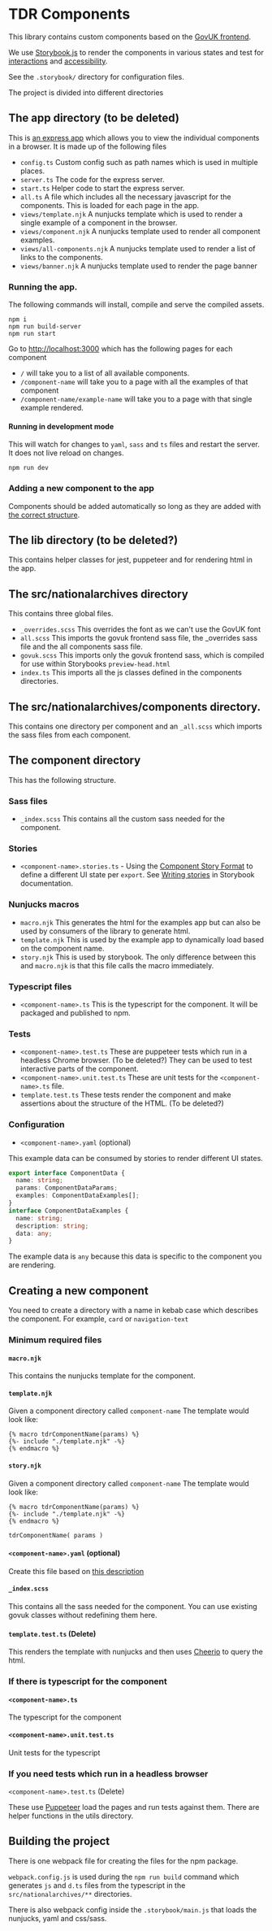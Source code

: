 # TDR Components

This library contains custom components based on the [GovUK frontend](https://design-system.service.gov.uk/).

We use [Storybook.js](https://storybook.js.org/docs/html/get-started/why-storybook) to render the components in various states and test for [interactions](https://storybook.js.org/docs/html/writing-tests/interaction-testing) and [accessibility](https://storybook.js.org/docs/html/writing-tests/accessibility-testing).

See the `.storybook/` directory for configuration files.

The project is divided into different directories

## The app directory (to be deleted)

This is [an express app](https://expressjs.com/) which allows you to view the individual components in a browser. It is made up of the following files

- `config.ts` Custom config such as path names which is used in multiple places.
- `server.ts` The code for the express server.
- `start.ts` Helper code to start the express server.
- `all.ts` A file which includes all the necessary javascript for the components. This is loaded for each page in the app.
- `views/template.njk` A nunjucks template which is used to render a single example of a component in the browser.
- `views/component.njk` A nunjucks template used to render all component examples.
- `views/all-components.njk` A nunjucks template used to render a list of links to the components.
- `views/banner.njk` A nunjucks template used to render the page banner

### Running the app.

The following commands will install, compile and serve the compiled assets.

```shell
npm i
npm run build-server
npm run start
```

Go to [http://localhost:3000](http://localhost:3000) which has the following pages for each component

- `/` will take you to a list of all available components.
- `/component-name` will take you to a page with all the examples of that component
- `/component-name/example-name` will take you to a page with that single example rendered.

#### Running in development mode

This will watch for changes to `yaml`, `sass` and `ts` files and restart the server. It does not live reload on changes.

```
npm run dev
```

### Adding a new component to the app

Components should be added automatically so long as they are added with [the correct structure](#the-component-directory).

## The lib directory (to be deleted?)

This contains helper classes for jest, puppeteer and for rendering html in the app.

## The src/nationalarchives directory

This contains three global files.

- `_overrides.scss` This overrides the font as we can't use the GovUK font
- `all.scss` This imports the govuk frontend sass file, the \_overrides sass file and the all components sass file.
- `govuk.scss` This imports only the govuk frontend sass, which is compiled for use within Storybooks `preview-head.html`
- `index.ts` This imports all the js classes defined in the components directories.

## The src/nationalarchives/components directory.

This contains one directory per component and an `_all.scss` which imports the sass files from each component.

## The component directory

This has the following structure.

### Sass files

- `_index.scss` This contains all the custom sass needed for the component.

### Stories

- `<component-name>.stories.ts` - Using the [Component Story Format](https://storybook.js.org/docs/html/api/csf) to define a different UI state per `export`. See [Writing stories](https://storybook.js.org/docs/html/api/csf) in Storybook documentation.

### Nunjucks macros

- `macro.njk` This generates the html for the examples app but can also be used by consumers of the library to generate html.
- `template.njk` This is used by the example app to dynamically load based on the component name.
- `story.njk` This is used by storybook. The only difference between this and `macro.njk` is that this file calls the macro immediately.

### Typescript files

- `<component-name>.ts` This is the typescript for the component. It will be packaged and published to npm.

### Tests

- `<component-name>.test.ts` These are puppeteer tests which run in a headless Chrome browser. (To be deleted?)
  They can be used to test interactive parts of the component.
- `<component-name>.unit.test.ts` These are unit tests for the `<component-name>.ts` file.
- `template.test.ts` These tests render the component and make assertions about the structure of the HTML. (To be deleted?)

### Configuration

- `<component-name>.yaml` (optional)

This example data can be consumed by stories to render different UI states.

```typescript
export interface ComponentData {
  name: string;
  params: ComponentDataParams;
  examples: ComponentDataExamples[];
}
interface ComponentDataExamples {
  name: string;
  description: string;
  data: any;
}
```

The example data is `any` because this data is specific to the component you are rendering.

## Creating a new component

You need to create a directory with a name in kebab case which describes the component. For example, `card` or `navigation-text`

### Minimum required files

#### `macro.njk`

This contains the nunjucks template for the component.

#### `template.njk`

Given a component directory called `component-name` The template would look like:

```text
{% macro tdrComponentName(params) %}
{%- include "./template.njk" -%}
{% endmacro %}
```

#### `story.njk`

Given a component directory called `component-name` The template would look like:

```text
{% macro tdrComponentName(params) %}
{%- include "./template.njk" -%}
{% endmacro %}

tdrComponentName( params )
```

#### `<component-name>.yaml` (optional)

Create this file based on [this description](#configuration)

#### `_index.scss`

This contains all the sass needed for the component. You can use existing govuk classes without redefining them here.

#### `template.test.ts` (Delete)

This renders the template with nunjucks and then uses [Cheerio](https://cheerio.js.org/) to query the html.

### If there is typescript for the component

#### `<component-name>.ts`

The typescript for the component

#### `<component-name>.unit.test.ts`

Unit tests for the typescript

### If you need tests which run in a headless browser

`<component-name>.test.ts` (Delete)

These use [Puppeteer](https://pptr.dev/) load the pages and run tests against them. There are helper functions in the utils directory.

## Building the project

There is one webpack file for creating the files for the npm package.

`webpack.config.js` is used during the `npm run build` command which generates `js` and `d.ts` files from the typescript in the `src/nationalarchives/**` directories.

There is also webpack config inside the `.storybook/main.js` that loads the nunjucks, yaml and css/sass.
